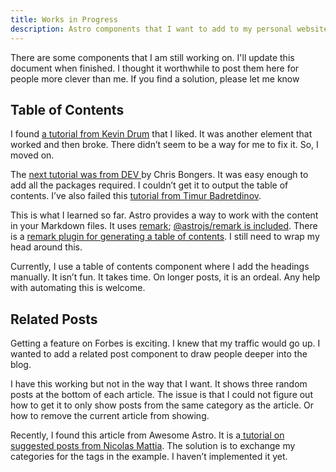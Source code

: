 ```yaml
---
title: Works in Progress
description: Astro components that I want to add to my personal website.
---
```

There are some components that I am still working on. I'll update this document when finished. I thought it worthwhile to post them here for people more clever than me. If you find a solution, please let me know 


## Table of Contents

I found [a tutorial from Kevin Drum](https://kld.dev/building-table-of-contents/) that I liked. It was another element that worked and then broke. There didn’t seem to be a way for me to fix it. So, I moved on. 

The [next tutorial was from DEV ](https://dev.to/dailydevtips1/adding-a-toc-in-astro-4keh)by Chris Bongers. It was easy enough to add all the packages required. I couldn’t get it to output the table of contents. I’ve also failed this [tutorial from Timur Badretdinov](https://destiner.io/blog/post/using-markdown-plugins-in-astro).

This is what I learned so far. Astro provides a way to work with the content in your Markdown files. It uses [remark](https://github.com/remarkjs/remark); [@astrojs/remark is included](https://docs.astro.build/en/guides/markdown-content/#configuring-markdown-and-mdx). There is a [remark plugin for generating a table of contents](https://github.com/remarkjs/remark-toc). I still need to wrap my head around this. 

Currently, I use a table of contents component where I add the headings manually. It isn’t fun. It takes time. On longer posts, it is an ordeal. Any help with automating this is welcome. 


## Related Posts

Getting a feature on Forbes is exciting. I knew that my traffic would go up. I wanted to add a related post component to draw people deeper into the blog. 

I have this working but not in the way that I want. It shows three random posts at the bottom of each article. The issue is that I could not figure out how to get it to only show posts from the same category as the article. Or how to remove the current article from showing.

Recently, I found this article from Awesome Astro. It is a[ tutorial on suggested posts from Nicolas Mattia](https://www.nmattia.com/posts/2023-02-25-astro-suggestions/). The solution is to exchange my categories for the tags in the example. I haven’t implemented it yet.